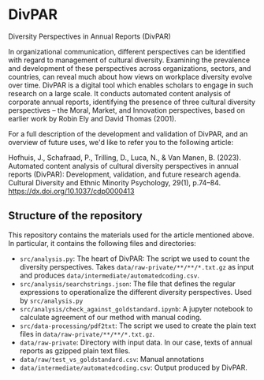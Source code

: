 # DivPAR
Diversity Perspectives in Annual Reports (DivPAR)

In organizational communication, different perspectives can be identified with regard to management of cultural diversity. Examining the prevalence and development of these perspectives across organizations, sectors, and countries, can reveal much about how views on workplace diversity evolve over time. DivPAR is a digital tool which enables scholars to engage in such research on a large scale. It conducts automated content analysis of corporate annual reports, identifying the presence of three cultural diversity perspectives – the Moral, Market, and Innovation perspectives, based on earlier work by Robin Ely and David Thomas (2001).

For a full description of the development and validation of DivPAR, and an overview of future uses, we'd like to refer you to the following article:

Hofhuis, J., Schafraad, P., Trilling, D., Luca, N., & Van Manen, B. (2023). Automated content analysis of cultural diversity perspectives in annual reports (DivPAR): Development, validation, and future research agenda. Cultural Diversity and Ethnic Minority Psychology, 29(1), p.74–84. https://dx.doi.org/10.1037/cdp0000413

## Structure of the repository

This repository contains the materials used for the article mentioned above. In particular, it contains the following files and directories:

- `src/analysis.py`: The heart of DivPAR: The script we used to count the diversity perspectives. Takes `data/raw-private/**/**/*.txt.gz` as input and produces `data/intermediate/automatedcoding.csv`.
- `src/analysis/searchstrings.json`: The file that defines the regular expressions to operationalize the different diversity perspectives. Used by `src/analysis.py`
- `src/analysis/check_against_goldstandard.ipynb`: A jupyter notebook to calculate agreement of our method with manual coding.
- `src/data-processing/pdf2txt`: The script we used to create the plain text files in `data/raw-private/**/**/*.txt.gz`.
- `data/raw-private`: Directory with input data. In our case, texts of annual reports as gzipped plain text files.
- `data/raw/test_vs_goldstandard.csv`: Manual annotations
- `data/intermediate/automatedcoding.csv`: Output produced by DivPAR.
